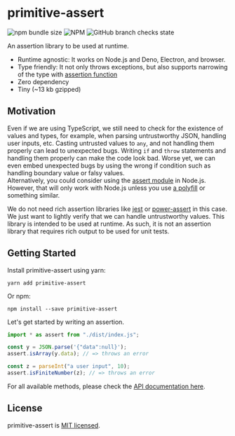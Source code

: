 # primitive-assert

![npm bundle size](https://img.shields.io/bundlephobia/minzip/primitive-assert)
![NPM](https://img.shields.io/npm/l/primitive-assert)
![GitHub branch checks state](https://img.shields.io/github/checks-status/Leko/primitive-assert/main)

An assertion library to be used at runtime.

- Runtime agnostic: It works on Node.js and Deno, Electron, and browser.
- Type friendly: It not only throws exceptions, but also supports narrowing of the type with [assertion function](https://www.typescriptlang.org/docs/handbook/release-notes/typescript-3-7.html#assertion-functions)
- Zero dependency
- Tiny (~13 kb gzipped)

## Motivation

Even if we are using TypeScript, we still need to check for the existence of values and types, for example, when parsing untrustworthy JSON, handling user inputs, etc. Casting untrusted values to `any`, and not handling them properly can lead to unexpected bugs. Writing `if` and `throw` statements and handling them properly can make the code look bad. Worse yet, we can even embed unexpected bugs by using the wrong if condition such as handling boundary value or falsy values.  
Alternatively, you could consider using the [assert module](https://nodejs.org/api/assert.html) in Node.js. However, that will only work with Node.js unless you use [a polyfill](https://www.npmjs.com/package/assert) or something similar.

We do not need rich assertion libraries like [jest](https://github.com/facebook/jest) or [power-assert](https://github.com/power-assert-js/power-assert) in this case. We just want to lightly verify that we can handle untrustworthy values. This library is intended to be used at runtime. As such, it is not an assertion library that requires rich output to be used for unit tests.

## Getting Started

Install primitive-assert using yarn:

```
yarn add primitive-assert
```

Or npm:

```
npm install --save primitive-assert
```

Let's get started by writing an assertion.

```ts
import * as assert from "./dist/index.js";

const y = JSON.parse('{"data":null}');
assert.isArray(y.data); // => throws an error

const z = parseInt("a user input", 10);
assert.isFiniteNumber(z); // => throws an error
```

For all available methods, please check the [API documentation here](./docs/api.md).

## License

primitive-assert is [MIT licensed](./LICENSE).
